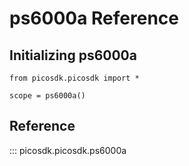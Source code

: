 # ps6000a Reference
## Initializing ps6000a
```
from picosdk.picosdk import *

scope = ps6000a()
```

## Reference
::: picosdk.picosdk.ps6000a